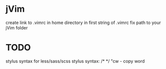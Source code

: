 jVim
====
create link to .vimrc in home directory
in first string of .vimrc fix path to your jVim folder

TODO
====
stylus syntax for less/sass/scss
stylus syntax: /* */
"cw - copy word
